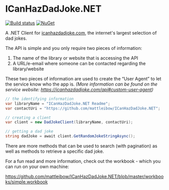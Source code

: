 # ICanHazDadJoke.NET

[![Build status](https://img.shields.io/appveyor/ci/mattleibow/icanhazdadjoke-net/master.svg)](https://ci.appveyor.com/project/mattleibow/icanhazdadjoke-net)  [![NuGet](https://img.shields.io/nuget/v/ICanHazDadJoke.NET.svg)](https://www.nuget.org/packages/ICanHazDadJoke.NET)

A .NET Client for [icanhazdadjoke.com](https://icanhazdadjoke.com/), the internet's largest selection of dad jokes.

The API is simple and you only require two pieces of information:

1. The name of the library or website that is accessing the API
2. A URL/e-email where someone can be contacted regarding the library/website

These two pieces of information are used to create the “User Agent” to let the service know who the app is. *(More information can be found on the service website: https://icanhazdadjoke.com/api#custom-user-agent)*

```csharp
// the identifying information
var libraryName = "ICanHazDadJoke.NET Readme";
var contactUri = "https://github.com/mattleibow/ICanHazDadJoke.NET";

// creating a client
var client = new DadJokeClient(libraryName, contactUri);

// getting a dad joke
string dadJoke = await client.GetRandomJokeStringAsync();
```

There are more methods that can be used to search (with pagination) as well as methods to retrieve a specific dad joke.

For a fun read and more information, check out the workbook - which you can run on your own machine:

https://github.com/mattleibow/ICanHazDadJoke.NET/blob/master/workbooks/simple.workbook

